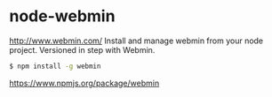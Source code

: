 node-webmin
===========

<http://www.webmin.com/>
Install and manage webmin from your node project. Versioned in step with Webmin.

```bash
$ npm install -g webmin
```
<https://www.npmjs.org/package/webmin>

